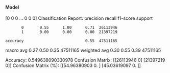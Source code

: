 #### Model
[0 0 0 ... 0 0 0]
Classification Report:
              precision    recall  f1-score   support

           0       0.55      1.00      0.71  26113946
           1       0.00      0.00      0.00  21397219

    accuracy                           0.55  47511165
   macro avg       0.27      0.50      0.35  47511165
weighted avg       0.30      0.55      0.39  47511165

Accuracy: 0.549638090330978
Confusion Matrix:
[[26113946        0]
 [21397219        0]]
Confusion Matrix (%):
[[54.96380903  0.        ]
 [45.03619097  0.        ]]
